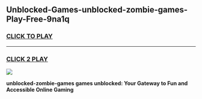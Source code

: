 
## Unblocked-Games-unblocked-zombie-games-Play-Free-9na1q
<h3>
<a href="https://premium76.site?title=unblocked-zombie-games&ref=23A">CLICK TO PLAY</a></h3>
<hr>

<h3>
<a href="https://premium76.site?title=unblocked-zombie-games&ref=23A">CLICK 2 PLAY</a>
  
</h3>

<a href="https://premium76.site?title=unblocked-zombie-games&ref=23A"><img src="https://clearcache.store/games.png"></a>


**unblocked-zombie-games games unblocked: Your Gateway to Fun and Accessible Online Gaming**
